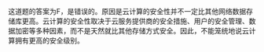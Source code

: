 这道题的答案为F，是错误的。原因是云计算的安全性并不一定比其他网络数据存储库更高。云计算的安全性取决于云服务提供商的安全措施、用户的安全管理、数据加密等多种因素，而不是天然就比其他存储方式安全。因此，不能笼统地说云计算拥有更高的安全级别。